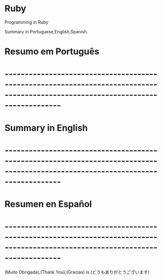 # Ruby
Programming  in Ruby 


Summary in Portuguese,English,Spanish.

# Resumo em Português
# --------------------------------------------------------------------------------------------------------------------------------
# Summary in English
# --------------------------------------------------------------------------------------------------------------------------------
# Resumen en Español
# --------------------------------------------------------------------------------------------------------------------------------
(Muito Obrigada),(Thank You),(Gracias) is (どうもありがとうございます)
